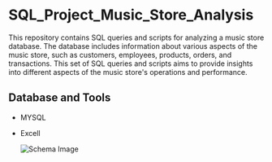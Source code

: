 # SQL_Project_Music_Store_Analysis
This repository contains SQL queries and scripts for analyzing a music store database. The database includes information about various aspects of the music store, such as customers, employees, products, orders, and transactions. This set of SQL queries and scripts aims to provide insights into different aspects of the music store's operations and performance.


## Database and Tools
* MYSQL
* Excell


  ![Schema Image](https://github.com/abubakrsiddiquee/PortfolioProjects/blob/main/Music_Store_Project/MusicDatabaseSchema.png)
